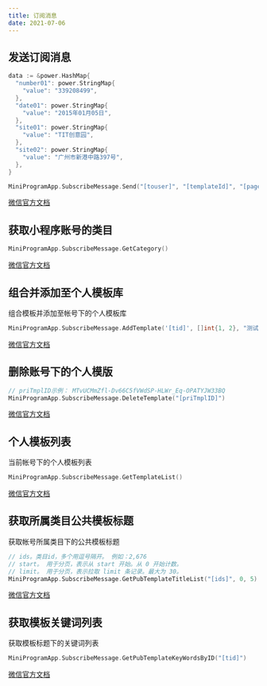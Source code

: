 ```yaml
---
title: 订阅消息
date: 2021-07-06
---
```




## 发送订阅消息

``` go
data := &power.HashMap{
  "number01": power.StringMap{
    "value": "339208499",
  },
  "date01": power.StringMap{
    "value": "2015年01月05日",
  },
  "site01": power.StringMap{
    "value": "TIT创意园",
  },
  "site02": power.StringMap{
    "value": "广州市新港中路397号",
  },
}

MiniProgramApp.SubscribeMessage.Send("[touser]", "[templateId]", "[page]", "[miniprogramState]", "[lang]", data)
```

[微信官方文档](https://developers.weixin.qq.com/miniprogram/dev/api-backend/open-api/subscribe-message/subscribeMessage.send.html)



## 获取小程序账号的类目

``` go
MiniProgramApp.SubscribeMessage.GetCategory()
```

[微信官方文档](https://developers.weixin.qq.com/miniprogram/dev/api-backend/open-api/subscribe-message/subscribeMessage.getCategory.html)

## 组合并添加至个人模板库

组合模板并添加至帐号下的个人模板库

``` go
MiniProgramApp.SubscribeMessage.AddTemplate('[tid]', []int{1, 2}, "测试数据")
```

[微信官方文档](https://developers.weixin.qq.com/miniprogram/dev/api-backend/open-api/subscribe-message/subscribeMessage.addTemplate.html)

## 删除账号下的个人模版

``` go
// priTmplID示例： MTvUCMmZfl-Dv66C5fVWdSP-HLWr_Eq-OPATYJW33BQ
MiniProgramApp.SubscribeMessage.DeleteTemplate("[priTmplID]")
```

[微信官方文档](https://developers.weixin.qq.com/miniprogram/dev/api-backend/open-api/subscribe-message/subscribeMessage.deleteTemplate.html)

## 个人模板列表

当前帐号下的个人模板列表

``` go
MiniProgramApp.SubscribeMessage.GetTemplateList()
```

[微信官方文档](https://developers.weixin.qq.com/miniprogram/dev/api-backend/open-api/subscribe-message/subscribeMessage.getTemplateList.html)

## 获取所属类目公共模板标题

获取帐号所属类目下的公共模板标题

``` go
// ids。类目id，多个用逗号隔开。 例如：2,676
// start。 用于分页，表示从 start 开始。从 0 开始计数。
// limit。 用于分页，表示拉取 limit 条记录。最大为 30。
MiniProgramApp.SubscribeMessage.GetPubTemplateTitleList("[ids]", 0, 5)
```

[微信官方文档](https://developers.weixin.qq.com/miniprogram/dev/api-backend/open-api/subscribe-message/subscribeMessage.getPubTemplateTitleList.html)

## 获取模板关键词列表

获取模板标题下的关键词列表

``` go
MiniProgramApp.SubscribeMessage.GetPubTemplateKeyWordsByID("[tid]")
```

[微信官方文档](https://developers.weixin.qq.com/miniprogram/dev/api-backend/open-api/subscribe-message/subscribeMessage.getPubTemplateKeyWordsById.html)
